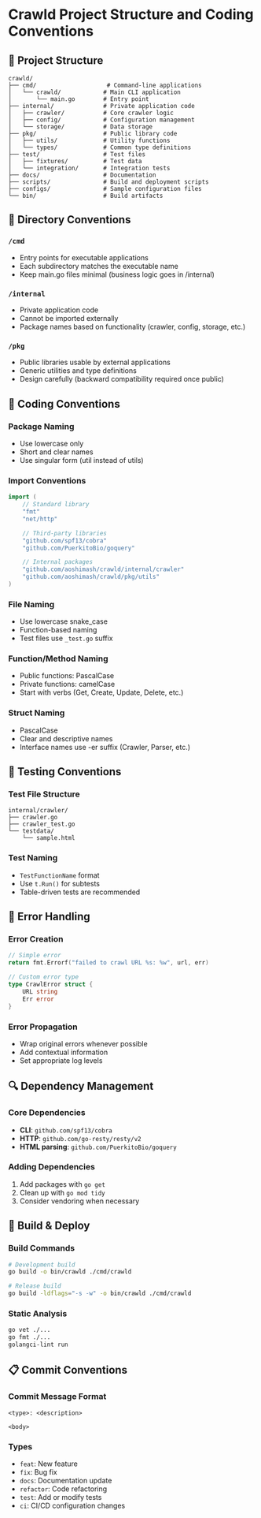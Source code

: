 # Crawld Project Structure and Coding Conventions

## 📁 Project Structure

```
crawld/
├── cmd/                    # Command-line applications
│   └── crawld/            # Main CLI application
│       └── main.go        # Entry point
├── internal/              # Private application code
│   ├── crawler/           # Core crawler logic
│   ├── config/            # Configuration management
│   └── storage/           # Data storage
├── pkg/                   # Public library code
│   ├── utils/             # Utility functions
│   └── types/             # Common type definitions
├── test/                  # Test files
│   ├── fixtures/          # Test data
│   └── integration/       # Integration tests
├── docs/                  # Documentation
├── scripts/               # Build and deployment scripts
├── configs/               # Sample configuration files
└── bin/                   # Build artifacts
```

## 🎯 Directory Conventions

### `/cmd`
- Entry points for executable applications
- Each subdirectory matches the executable name
- Keep main.go files minimal (business logic goes in /internal)

### `/internal`
- Private application code
- Cannot be imported externally
- Package names based on functionality (crawler, config, storage, etc.)

### `/pkg`
- Public libraries usable by external applications
- Generic utilities and type definitions
- Design carefully (backward compatibility required once public)

## 🔧 Coding Conventions

### Package Naming
- Use lowercase only
- Short and clear names
- Use singular form (util instead of utils)

### Import Conventions
```go
import (
    // Standard library
    "fmt"
    "net/http"

    // Third-party libraries
    "github.com/spf13/cobra"
    "github.com/PuerkitoBio/goquery"

    // Internal packages
    "github.com/aoshimash/crawld/internal/crawler"
    "github.com/aoshimash/crawld/pkg/utils"
)
```

### File Naming
- Use lowercase snake_case
- Function-based naming
- Test files use `_test.go` suffix

### Function/Method Naming
- Public functions: PascalCase
- Private functions: camelCase
- Start with verbs (Get, Create, Update, Delete, etc.)

### Struct Naming
- PascalCase
- Clear and descriptive names
- Interface names use -er suffix (Crawler, Parser, etc.)

## 🧪 Testing Conventions

### Test File Structure
```
internal/crawler/
├── crawler.go
├── crawler_test.go
└── testdata/
    └── sample.html
```

### Test Naming
- `TestFunctionName` format
- Use `t.Run()` for subtests
- Table-driven tests are recommended

## 📝 Error Handling

### Error Creation
```go
// Simple error
return fmt.Errorf("failed to crawl URL %s: %w", url, err)

// Custom error type
type CrawlError struct {
    URL string
    Err error
}
```

### Error Propagation
- Wrap original errors whenever possible
- Add contextual information
- Set appropriate log levels

## 🔍 Dependency Management

### Core Dependencies
- **CLI**: `github.com/spf13/cobra`
- **HTTP**: `github.com/go-resty/resty/v2`
- **HTML parsing**: `github.com/PuerkitoBio/goquery`

### Adding Dependencies
1. Add packages with `go get`
2. Clean up with `go mod tidy`
3. Consider vendoring when necessary

## 🚀 Build & Deploy

### Build Commands
```bash
# Development build
go build -o bin/crawld ./cmd/crawld

# Release build
go build -ldflags="-s -w" -o bin/crawld ./cmd/crawld
```

### Static Analysis
```bash
go vet ./...
go fmt ./...
golangci-lint run
```

## 📋 Commit Conventions

### Commit Message Format
```
<type>: <description>

<body>
```

### Types
- `feat`: New feature
- `fix`: Bug fix
- `docs`: Documentation update
- `refactor`: Code refactoring
- `test`: Add or modify tests
- `ci`: CI/CD configuration changes
